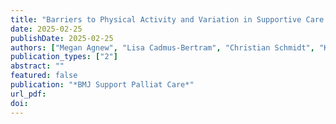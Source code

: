 ```yaml
---
title: "Barriers to Physical Activity and Variation in Supportive Care Intervention Preferences: A Survey of Adults Living with Advanced Cancer"
date: 2025-02-25
publishDate: 2025-02-25
authors: ["Megan Agnew", "Lisa Cadmus-Bertram", "Christian Schmidt", "Kristine Kwekkeboom", "Amy Trentham-Dietz", "Ronald Gangnon", "Shaneda Warren Andersen"]
publication_types: ["2"]
abstract: ""
featured: false
publication: "*BMJ Support Palliat Care*"
url_pdf: 
doi: 
---
```


